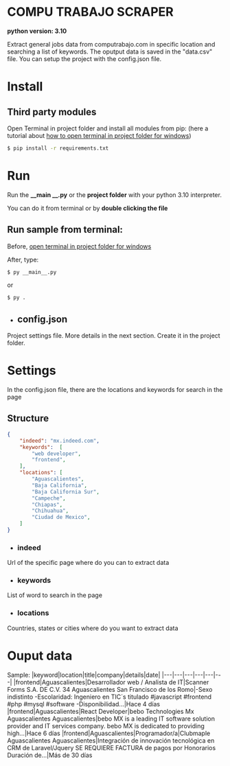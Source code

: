 # COMPU TRABAJO SCRAPER
**python version: 3.10**


Extract general jobs data from computrabajo.com in specific location and searching a list of keywords.
The oputput data is saved in the "data.csv" file.
You can setup the project with the config.json file.

# Install
## Third party modules

Open Terminal in project folder and install all modules from pip:
(here a tutorial about [how to open terminal in project folder for windows](https://github.com/DariHernandez/tutorials/tree/master/open%20terminal%20(cmd)%20in%20project%20folder%20in%20windows)) 

``` bash
$ pip install -r requirements.txt
```

# Run

Run the **__main __.py** or the **project folder** with your python 3.10 interpreter.

You can do it from terminal or by **double clicking the file**


## Run sample from terminal:

Before, [open terminal in project folder for windows](https://github.com/DariHernandez/tutorials/tree/master/open%20terminal%20(cmd)%20in%20project%20folder%20in%20windows)

After, type: 

``` bash
$ py __main__.py
```

or

``` bash
$ py .
```

* ## config.json

Project settings file.
More details in the next section.
Create it in the project folder.

# Settings

In the config.json file, there are the locations and keywords for search in the page

## Structure

```json
{
    "indeed": "mx.indeed.com",
    "keywords":  [
        "web developer", 
        "frontend", 
    ],
    "locations": [
        "Aguascalientes",
        "Baja California",
        "Baja California Sur",
        "Campeche",
        "Chiapas",
        "Chihuahua",
        "Ciudad de Mexico",
    ]
}
```

* ### indeed
Url of the specific page where do you can to extract data
* ### keywords
List of word to search in the page
* ### locations
Countries, states or cities where do you want to extract data

# Ouput data
Sample:
|keyword|location|title|company|details|date|
|---|---|---|---|---|---|
|frontend|Aguascalientes|Desarrollador web / Analista de IT|Scanner Forms S.A. DE C.V. 34 Aguascalientes San Francisco de los Romo|-Sexo indistinto -Escolaridad: Ingeniero en TIC´s titulado #javascript #frontend #php #mysql #software -Disponibilidad...|Hace 4 días
|frontend|Aguascalientes|React Developer|bebo Technologies Mx Aguascalientes Aguascalientes|bebo MX is a leading IT software solution provider and IT services company. bebo MX is dedicated to providing high...|Hace 6 días
|frontend|Aguascalientes|Programador/a|Clubmaple Aguascalientes Aguascalientes|Integración de innovación tecnológica en CRM de Laravel/Jquery SE REQUIERE FACTURA de pagos por Honorarios Duración de...|Más de 30 días
